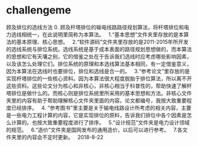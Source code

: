 # challengeme
顾及排位的选线方法
0. 顾及杆塔排位的输电线路路径规划算法，将杆塔排位和电力选线相统一，在此说明里简称为本算法。
 
1.“基本思想”文件夹里存放的是本算法的基本原理、核心思想。
 
2.“软件源码”文件夹里存放的是2011-2015年所开发的选线系统与排位系统。选线系统是基于成本表面的路径规划思想做的，而本算法的思想和它有天壤之别，它的借鉴之处在于告诉我们选线时应考虑哪些影响因素，以及该怎么处理它们。排位系统的原理和本选线算法基本相同，有一定借鉴意义，因为本算法在选线时也要排位，排位和选线是合一的。
 
3.“参考论文”里存放的是实现杆塔排位的一些核心资料。因为本算法很大程度脱胎于排位算法，所以离不开这些资料。这些论文分为核心和非核心，非核心相当于科普性的，帮助快速了解杆塔排位是做什么的。而核心则是排位系统里所采用的基本思想和方法。非核心文件夹里的内容有助于帮助理解核心文件夹里面的内容。论文都编号，我按大致重要程度已经排序。
 
4. “参考图书”里主要是关于输电线路设计所考虑的相关内容，主要是一些电力工程计算的内容，它是实现排位的原料，告诉我们排位中各个因素是怎么计算的。也按大致重要程度进行了排序。
 
5.“设计规范”文件夹是电力设计领域的规范。
 
6.“造价”文件夹是国网发布的通用造价，以后可以进行参考。
 
7.各文件夹里的内容会不定时更新。
 
2018-8-22
